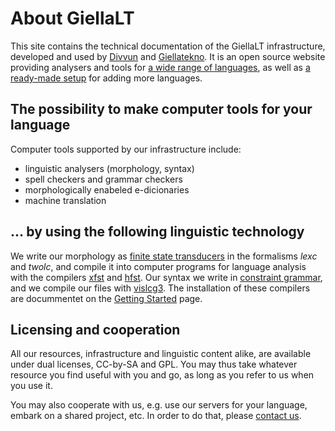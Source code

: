 # About GiellaLT

This site contains the technical documentation of the GiellaLT
infrastructure, developed and used by [Divvun](http://divvun.no) and [Giellatekno](http://giellatekno.uit.no).
It is an open source website providing analysers and tools for
[a wide range of languages](LanguageModels.html), as well as
[a ready-made setup](infraremake/HowToAddANewLanguage.html) for adding more languages.




## The possibility to make computer tools for your language


Computer tools supported by our infrastructure include:


* linguistic analysers (morphology, syntax)
* spell checkers and grammar checkers
* morphologically enabeled e-dicionaries
* machine translation


## ... by using the following linguistic technology

We write our morphology as [finite state transducers](https://en.wikipedia.org/wiki/Finite_state_transducer)
in the formalisms *lexc* and *twolc*, and compile it into computer programs for language analysis with the compilers [xfst](http://fsmbook.com) and
[hfst](http://www.ling.helsinki.fi/kieliteknologia/tutkimus/hfst/).
Our syntax we write in [constraint grammar](https://en.wikipedia.org/wiki/Constraint_grammar),
and we compile our files with [vislcg3](http://beta.visl.sdu.dk/cg3.html).
The installation of these compilers are docummentet on the [Getting Started](GettingStarted.html) page.


## Licensing and cooperation


All our resources, infrastructure and linguistic content alike, are available under dual licenses, CC-by-SA and GPL. You may thus take whatever resource you find useful with you and go, as long as you refer to us when you use it.

You may also cooperate with us, e.g. use our servers for your language, embark on a shared project, etc. In order to do that, please [contact us](/admin/people.html).
